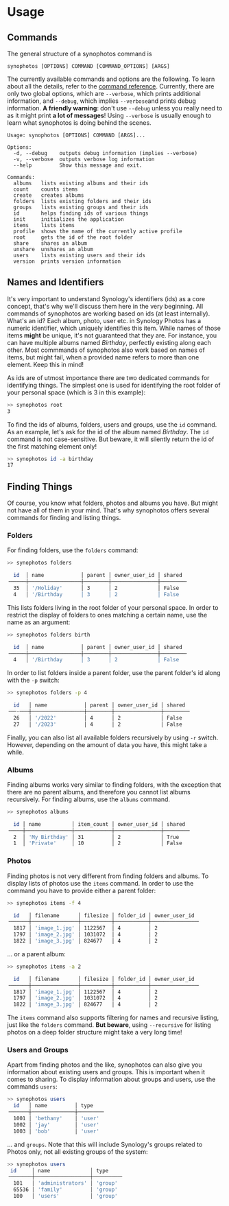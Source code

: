 
# Usage

## Commands

The general structure of a synophotos command is

```
synophotos [OPTIONS] COMMAND [COMMAND_OPTIONS] [ARGS]
```

The currently available commands and options are the following. To learn about all the details,
refer to the [command reference](cli.md). Currently, there are only two global options, which are
`--verbose`, which prints additional information, and `--debug`, which implies `--verbose`and prints
debug information. **A friendly warning**: don't use `--debug` unless you really need to as it might
print **a lot of messages**! Using `--verbose` is usually enough to learn what synophotos is doing behind
the scenes.

```
Usage: synophotos [OPTIONS] COMMAND [ARGS]...

Options:
  -d, --debug    outputs debug information (implies --verbose)
  -v, --verbose  outputs verbose log information
  --help         Show this message and exit.

Commands:
  albums   lists existing albums and their ids
  count    counts items
  create   creates albums
  folders  lists existing folders and their ids
  groups   lists existing groups and their ids
  id       helps finding ids of various things
  init     initializes the application
  items    lists items
  profile  shows the name of the currently active profile
  root     gets the id of the root folder
  share    shares an album
  unshare  unshares an album
  users    lists existing users and their ids
  version  prints version information
```

## Names and Identifiers

It's very important to understand Synology's identifiers (ids) as a core concept, that's why we'll discuss them here in the
very beginning. All commands of synophotos are working based on ids (at least internally). What's an id? Each album, photo,
user etc. in Synology Photos has a numeric identifier, which uniquely identifies this item. While names of those items **might**
be unique, it's not guaranteed that they are. For instance, you can have multiple albums named _Birthday_, perfectly existing 
along each other. Most commmands of synophotos also work based on names of items, but might fail, when a provided name refers
to more than one element. Keep this in mind!

As ids are of utmost importance there are two dedicated commands for identifying things. The simplest one is used for identifying
the root folder of your personal space (which is 3 in this example):

```bash
>> synophotos root
3
```

To find the ids of albums, folders, users and groups, use the `id` command. As an example, let's ask for the id of the album named
_Birthday_. The `id` command is not case-sensitive. But beware, it will silently return the id of the first matching element only!

```bash
>> synophotos id -a birthday
17
```

## Finding Things

Of course, you know what folders, photos and albums you have. But might not have all of them in your mind. That's why synophotos
offers several commands for finding and listing things.

### Folders

For finding folders, use the `folders` command:

```bash
>> synophotos folders

  id  │ name            │ parent │ owner_user_id │ shared
╶─────┼─────────────────┼────────┼───────────────┼────────╴
  35  │ '/Holiday'      │ 3      │ 2             │ False
  4   │ '/Birthday      │ 3      │ 2             │ False
```


This lists folders living in the root folder of your personal space. In order to restrict the display of folders to ones matching a certain name, use the name
as an argument:

```bash
>> synophotos folders birth

  id  │ name            │ parent │ owner_user_id │ shared
╶─────┼─────────────────┼────────┼───────────────┼────────╴
  4   │ '/Birthday      │ 3      │ 2             │ False
```

In order to list folders inside a parent folder, use the parent folder's id along with the `-p` switch:

```bash
>> synophotos folders -p 4

  id   │ name            │ parent │ owner_user_id │ shared
╶──-───┼─────────────────┼────────┼───────────────┼────────╴
  26   │ '/2022'         │ 4      │ 2             │ False
  27   │ '/2023'         │ 4      │ 2             │ False
```

Finally, you can also list all available folders recursively by using `-r` switch. However, depending on the amount of data you have, this might take a while.

### Albums

Finding albums works very similar to finding folders, with the exception that there are no parent albums, and therefore you cannot list albums recursively.
For finding albums, use the `albums` command.

```bash
>> synophotos albums

  id │ name          │ item_count │ owner_user_id │ shared
╶────┼───────────────┼────────────┼───────────────┼────────╴
  2  │ 'My Birthday' │ 31         │ 2             │ True
  1  │ 'Private'     │ 10         │ 2             │ False
```

### Photos

Finding photos is not very different from finding folders and albums. To display lists of photos use the `items` command. In order to use the command you have
to provide either a parent folder:

```bash
>> synophotos items -f 4

  id   │ filename      │ filesize │ folder_id │ owner_user_id
╶──────┼───────────────┼──────────┼───────────┼───────────────╴
  1817 │ 'image_1.jpg' │ 1122567  │ 4         │ 2
  1797 │ 'image_2.jpg' │ 1031072  │ 4         │ 2
  1822 │ 'image_3.jpg' │ 824677   │ 4         │ 2
```

... or a parent album:

```bash
>> synophotos items -a 2

  id   │ filename      │ filesize │ folder_id │ owner_user_id
╶──────┼───────────────┼──────────┼───────────┼───────────────╴
  1817 │ 'image_1.jpg' │ 1122567  │ 4         │ 2
  1797 │ 'image_2.jpg' │ 1031072  │ 4         │ 2
  1822 │ 'image_3.jpg' │ 824677   │ 4         │ 2
```

The `items` command also supports filtering for names and recursive listing, just like the `folders` command. **But beware**, using `--recursive` for listing photos
on a deep folder structure might take a very long time!

### Users and Groups

Apart from finding photos and the like, synophotos can also give you information about existing users and groups. This is important when it comes to sharing.
To display information about groups and users, use the commands `users`:

```bash
>> synophotos users
  id   │ name         │ type
╶──────┼──────────────┼────────╴
  1001 │ 'bethany'    │ 'user'
  1002 │ 'jay'        │ 'user'
  1003 │ 'bob'        │ 'user'
```

... and `groups`. Note that this will include Synology's groups related to Photos only, not all existing groups of the system:

```bash
>> synophotos users
 id     │ name             │ type
╶───────┼──────────────────┼─────────╴
  101   │ 'administrators' │ 'group'
  65536 │ 'family'         │ 'group'
  100   │ 'users'          │ 'group'
```
